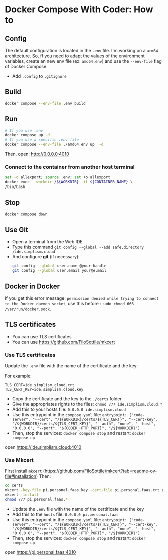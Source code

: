 # Docker Compose With Coder: How to

## Config

The default configuration is located in the `.env` file.
I'm working on a `arm64` architecture. So, ff you need to adapt the values of the environment variables, create an new env file (ex: `amd64.env`) and use the `--env-file` flag of Docker Compose.

- Add `.config` to `.gitignore`


## Build
```bash
docker compose --env-file .env build
```

## Run
```bash
# If you use .env
docker compose up -d
# If you use a specific .env file
docker compose --env-file ./amd64.env up  -d
```
Then, open: http://0.0.0.0:4010


### Connect to the container from another host terminal
```bash
set -o allexport; source .env; set +o allexport
docker exec --workdir /${WORKDIR} -it ${CONTAINER_NAME} \
/bin/bash
```

## Stop
```bash
docker compose down
```

## Use Git

- Open a terminal from the Web IDE
- Type this command `git config --global --add safe.directory /ide.simplism.cloud`
- And configure **git** (if necessary):
  ```bash
  git config --global user.name @your-handle
  git config --global user.email your@e.mail
  ```

## Docker in Docker

If you get this error message: `permission denied while trying to connect to the Docker daemon socket`, use this before : `sudo chmod 666 /var/run/docker.sock`.


## TLS certificates

- You can use TLS certificates
- You can use https://github.com/FiloSottile/mkcert

### Use TLS certificates

Update the `.env` file with the name of the certificate and the key:

For example:
```
TLS_CERT=ide.simplism.cloud.crt
TLS_CERT_KEY=ide.simplism.cloud.key
```

- Copy the certificate and the key to the `./certs` folder
- Give the appropriates rights to the files: `chmod 777 ide.simplism.cloud.*`
- Add this to your hosts file: `0.0.0.0 ide.simplism.cloud`
- Use this entrypoint in the `compose.yaml` file: `entrypoint: ["code-server", "--cert", "/${WORKDIR}/certs/${TLS_CERT}", "--cert-key", "/${WORKDIR}/certs/${TLS_CERT_KEY}", "--auth", "none", "--host", "0.0.0.0", "--port", "${CODER_HTTP_PORT}", "/${WORKDIR}"]`
- Then, stop the services: `docker compose stop` and restart: `docker compose up`

open https://ide.simplism.cloud:4010

### Use Mkcert

First install `mkcert` (https://github.com/FiloSottile/mkcert?tab=readme-ov-file#installation)
Then:

```bash
cd certs
mkcert -key-file pi.personal.faas.key -cert-file pi.personal.faas.crt personal.faas "*.personal.faas"
mkcert -install
chmod 777 pi.personal.faas.*
```

- Update the `.env` file with the name of the certificate and the key
- Add this to the `hosts` file: `0.0.0.0 pi.personal.faas`
- Use this entrypoint in the `compose.yaml` file: `entrypoint: ["code-server", "--cert", "/${WORKDIR}/certs/${TLS_CERT}", "--cert-key", "/${WORKDIR}/certs/${TLS_CERT_KEY}", "--auth", "none", "--host", "0.0.0.0", "--port", "${CODER_HTTP_PORT}", "/${WORKDIR}"]`
- Then, stop the services: `docker compose stop` and restart: `docker compose up`

open https://pi.personal.faas:4010